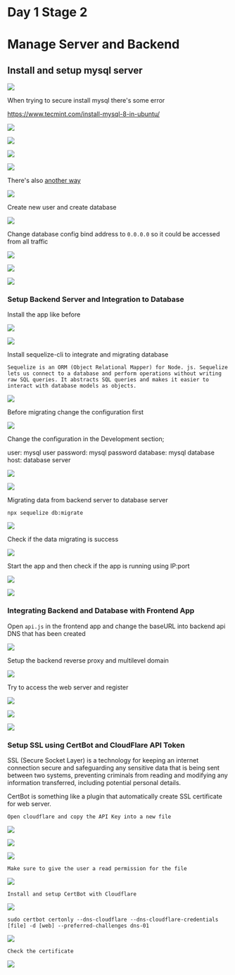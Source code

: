# Day 1 Stage 2

# Manage Server and Backend

## Install and setup mysql server

![](/media/day2/Screenshot%20(28).png)

When trying to secure install mysql there's some error

https://www.tecmint.com/install-mysql-8-in-ubuntu/

![](/media/day2/Capture.JPG)

![](/media/day2/Screenshot%20(30).png)

![](/media/day2/Screenshot%20(33).png)

![](/media/day2/Screenshot%20(34).png)

There's also [another way](https://www.tecmint.com/install-mysql-8-in-ubuntu/) 

![](/media/day2/mysql1.png)

Create new user and create database

![](/media/day2/Screenshot%20(41).png)

Change database config bind address to `0.0.0.0` so it could be accessed from all traffic

![](/media/day2/Screenshot%20(53).png)

![](/media/day2/Screenshot%20(54).png)

![](/media/day2/Screenshot%20(56).png)

### Setup Backend Server and Integration to Database

Install the app like before

![](/media/day2/Screenshot%20(90).png)

![](/media/day2/Screenshot%20(93).png)

Install sequelize-cli to integrate and migrating database

`Sequelize is an ORM (Object Relational Mapper) for Node. js. Sequelize lets us connect to a database and perform operations without writing raw SQL queries. It abstracts SQL queries and makes it easier to interact with database models as objects.`

![](/media/day2/Screenshot%20(96).png)

Before migrating change the configuration first

![](/media/day2/Screenshot%20(97).png)

Change the configuration in the Development section;

user: mysql user
password: mysql password
database: mysql database
host: database server

![](/media/day2/Screenshot%20(98).png)

![](/media/day2/Screenshot%20(99).png)

Migrating data from backend server to database server

```
npx sequelize db:migrate
```

![](/media/day2/Screenshot%20(101).png)

Check if the data migrating is success

![](/media/day2/Screenshot%20(102).png)

Start the app and then check if the app is running using IP:port

![](/media/day2/Screenshot%20(103).png)

![](/media/day2/Screenshot%20(104).png)

### Integrating Backend and Database with Frontend App

Open `api.js` in the frontend app and change the baseURL into backend api DNS that has been created

![](/media/day2/Screenshot%20(129).png)

Setup the backend reverse proxy and multilevel domain

![](/media/day2/Screenshot%20(128).png)

Try to access the web server and register

![](/media/day2/Screenshot%20(122).png)

![](/media/day2/Screenshot%20(123).png)

![](/media/day2/Screenshot%20(124).png)

### Setup SSL using CertBot and CloudFlare API Token

SSL (Secure Socket Layer) is a technology for keeping an internet connection secure and safeguarding any sensitive data that is being sent between two systems, preventing criminals from reading and modifying any information transferred, including potential personal details.

CertBot is something like a plugin that automatically create SSL certificate for web server.

`Open cloudflare and copy the API Key into a new file`

![](/media/certbot/Screenshot%20(105).png)

![](/media/certbot/Screenshot%20(106).png)

![](/media/certbot/Screenshot%20(107).png)

`Make sure to give the user a read permission for the file`

![](/media/certbot/Screenshot%20(108).png)

`Install and setup CertBot with Cloudflare`

![](/media/certbot/Screenshot%20(125).png)

```
sudo certbot certonly --dns-cloudflare --dns-cloudflare-credentials [file] -d [web] --preferred-challenges dns-01
```

![](/media/certbot/Screenshot%20(126).png)

`Check the certificate`

![](/media/certbot/Screenshot%20(121).png)